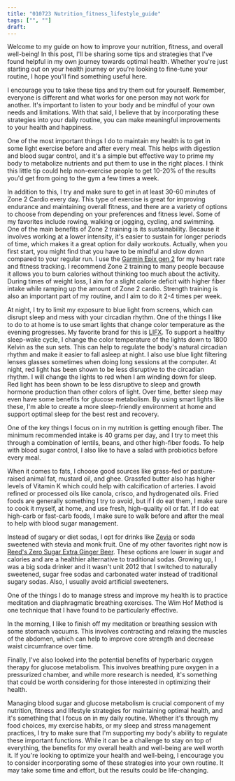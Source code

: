 ```yaml
---
title: "010723 Nutrition_fitness_lifestyle_guide"
tags: ["", ""]
draft:
---
```


Welcome to my guide on how to improve your nutrition, fitness, and overall well-being! In this post, I'll be sharing some tips and strategies that I've found helpful in my own journey towards optimal health. Whether you're just starting out on your health journey or you're looking to fine-tune your routine, I hope you'll find something useful here.

I encourage you to take these tips and try them out for yourself. Remember, everyone is different and what works for one person may not work for another. It's important to listen to your body and be mindful of your own needs and limitations. With that said, I believe that by incorporating these strategies into your daily routine, you can make meaningful improvements to your health and happiness.

One of the most important things I do to maintain my health is to get in some light exercise before and after every meal. This helps with digestion and blood sugar control, and it's a simple but effective way to prime my body to metabolize nutrients and put them to use in the right places. I think this little tip could help non-exercise people to get 10-20% of the results you'd get from going to the gym a few times a week.

In addition to this, I try and make sure to get in at least 30-60 minutes of Zone 2 Cardio every day. This type of exercise is great for improving endurance and maintaining overall fitness, and there are a variety of options to choose from depending on your preferences and fitness level. Some of my favorites include rowing, walking or jogging, cycling, and swimming. One of the main benefits of Zone 2 training is its sustainability. Because it involves working at a lower intensity, it's easier to sustain for longer periods of time, which makes it a great option for daily workouts. Actually, when you first start, you might find that you have to be mindful and slow down compared to your regular run. I use the [Garmin Epix gen 2](https://amzn.to/3Zemssd) for my heart rate and fitness tracking. I recommend Zone 2 training to many people because it allows you to burn calories without thinking too much about the activity. During times of weight loss, I aim for a slight calorie deficit with higher fiber intake while ramping up the amount of Zone 2 cardio. Strength training is also an important part of my routine, and I aim to do it 2-4 times per week. 

At night, I try to limit my exposure to blue light from screens, which can disrupt sleep and mess with your circadian rhythm. One of the things I like to do to at home is to use smart lights that change color temperature as the evening progresses. My favorite brand for this is [LIFX](https://amzn.to/3ioJFHs). To support a healthy sleep-wake cycle, I change the color temperature of the lights down to 1800 Kelvin as the sun sets. This can help to regulate the body's natural circadian rhythm and make it easier to fall asleep at night. I also use blue light filtering lenses glasses sometimes  when doing long sessions at the computer. At night, red light has been shown to be less disruptive to the circadian rhythm. I will change the lights to red when I am winding down for sleep. Red light has been shown to be less disruptive to sleep and growth hormone production than other colors of light. Over time, better sleep may even have some benefits for glucose metabolism. By using smart lights like these, I'm able to create a more sleep-friendly environment at home and support optimal sleep for the best rest and recovery.

One of the key things I focus on in my nutrition is getting enough fiber. The minimum recommended intake is 40 grams per day, and I try to meet this through a combination of lentils, beans, and other high-fiber foods. To help with blood sugar control, I also like to have a salad with probiotics before every meal.

When it comes to fats, I choose good sources like grass-fed or pasture-raised animal fat, mustard oil, and ghee. Grassfed butter also has higher levels of  Vitamin K which could help with calcification of arteries. I avoid refined or processed oils like canola, crisco, and hydrogenated oils. Fried foods are generally something I try to avoid, but if I do eat them, I make sure to cook it myself, at home, and use fresh, high-quality oil or fat. If I do eat high-carb or fast-carb foods, I make sure to walk before and after the meal to help with blood sugar management.

Instead of sugary or diet sodas, I opt for drinks like [Zevia](https://amzn.to/3Iz7C9E) or soda sweetened with stevia and monk fruit. One of my other favorites right now is [Reed's Zero Sugar Extra Ginger Beer](https://amzn.to/3CtrUh6). These options are lower in sugar and calories and are a healthier alternative to traditional sodas. Growing up, I was a big soda drinker and it wasn't unit 2012 that I switched to naturally sweetened, sugar free sodas and carbonated water instead of traditional sugary sodas. Also, I usually avoid artificial sweeteners.

One of the things I do to manage stress and improve my health is to practice meditation and diaphragmatic breathing exercises. The Wim Hof Method is one technique that I have found to be particularly effective.

In the morning, I like to finish off my meditation or breathing session with some stomach vacuums. This involves contracting and relaxing the muscles of the abdomen, which can help to improve core strength and decrease waist circumfrance over time.

Finally, I've also looked into the potential benefits of hyperbaric oxygen therapy for glucose metabolism. This involves breathing pure oxygen in a pressurized chamber, and while more research is needed, it's something that could be worth considering for those interested in optimizing their health. 

Managing blood sugar and glucose metabolism is crucial component of my nutrition, fitness and lifestyle strategies for maintaining optimal health, and it's something that I focus on in my daily routine. Whether it's through my food choices, my exercise habits, or my sleep and stress management practices, I try to make sure that I'm supporting my body's ability to regulate these important functions. While it can be a challenge to stay on top of everything, the benefits for my overall health and well-being are well worth it. If you're looking to optimize your health and well-being, I encourage you to consider incorporating some of these strategies into your own routine. It may take some time and effort, but the results could be life-changing.